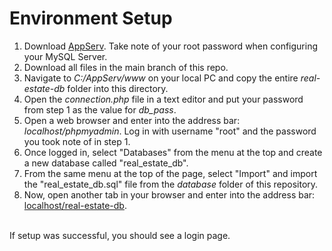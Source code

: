 # Environment Setup
1. Download [AppServ](https://www.appserv.org). Take note of your root password when configuring your MySQL Server.<br/>
2. Download all files in the main branch of this repo.<br/>
3. Navigate to *C:/AppServ/www* on your local PC and copy the entire *real-estate-db* folder into this directory.<br/>
4. Open the *connection.php* file in a text editor and put your password from step 1 as the value for *db_pass*.<br/>
5. Open a web browser and enter into the address bar: *localhost/phpmyadmin*. Log in with username "root" and the password you took note of in step 1.<br/>
6. Once logged in, select "Databases" from the menu at the top and create a new database called "real_estate_db". <br/>
7. From the same menu at the top of the page, select "Import" and import the "real_estate_db.sql" file from the *database* folder of this repository.<br/>
8. Now, open another tab in your browser and enter into the address bar: [localhost/real-estate-db](http://localhost/real-estate-db/).<br/>
<br/>
If setup was successful, you should see a login page.
